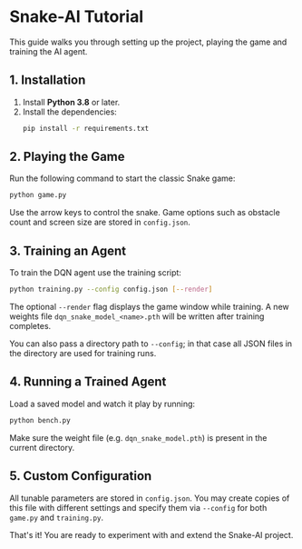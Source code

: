 # Snake-AI Tutorial

This guide walks you through setting up the project, playing the game and training the AI agent.

## 1. Installation

1. Install **Python 3.8** or later.
2. Install the dependencies:
   ```bash
   pip install -r requirements.txt
   ```

## 2. Playing the Game

Run the following command to start the classic Snake game:

```bash
python game.py
```

Use the arrow keys to control the snake. Game options such as obstacle count and screen size are stored in `config.json`.

## 3. Training an Agent

To train the DQN agent use the training script:

```bash
python training.py --config config.json [--render]
```

The optional `--render` flag displays the game window while training. A new weights file `dqn_snake_model_<name>.pth` will be written after training completes.

You can also pass a directory path to `--config`; in that case all JSON files in the directory are used for training runs.

## 4. Running a Trained Agent

Load a saved model and watch it play by running:

```bash
python bench.py
```

Make sure the weight file (e.g. `dqn_snake_model.pth`) is present in the current directory.

## 5. Custom Configuration

All tunable parameters are stored in `config.json`. You may create copies of this file with different settings and specify them via `--config` for both `game.py` and `training.py`.

That's it! You are ready to experiment with and extend the Snake-AI project.
